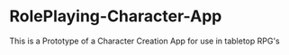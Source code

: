 # RolePlaying-Character-App
This is a Prototype of a Character Creation App for use in tabletop RPG's
